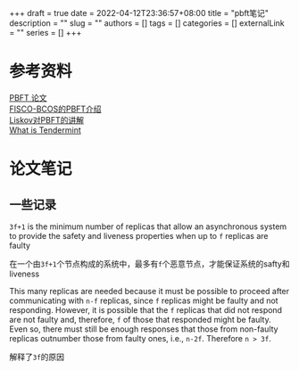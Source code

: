 +++ 
draft = true
date = 2022-04-12T23:36:57+08:00
title = "pbft笔记"
description = ""
slug = ""
authors = []
tags = []
categories = []
externalLink = ""
series = []
+++

# 参考资料
[PBFT 论文](https://pmg.csail.mit.edu/papers/osdi99.pdf)  
[FISCO-BCOS的PBFT介绍](https://fisco-bcos-documentation.readthedocs.io/zh_CN/latest/docs/design/consensus/pbft.html)  
[Liskov对PBFT的讲解](https://www.youtube.com/watch?v=Uj638eFIWg8)  
[What is Tendermint](https://docs.tendermint.com/master/introduction/what-is-tendermint.html)

# 论文笔记
## 一些记录
`3f+1` is the minimum number of replicas that allow an asynchronous system to provide the safety and liveness properties when up to `f` replicas are faulty

在一个由`3f+1`个节点构成的系统中，最多有`f`个恶意节点，才能保证系统的safty和liveness


This many replicas are needed because it must be possible to proceed after communicating with `n-f` replicas, since `f` replicas might be faulty and not responding. However, it is possible that the `f` replicas that did not respond are not faulty and, therefore, `f` of those that responded might be faulty. Even so, there must still be enough responses that those from non-faulty replicas outnumber those from faulty ones, i.e., `n-2f`. Therefore `n > 3f`.

解释了`3f`的原因